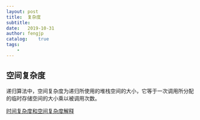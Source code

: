 ```yaml
---
layout: post
title:  复杂度
subtitle:   
date:   2019-10-31
author: fengjp
catalog:    true
tags:
    - 
---
```


##  空间复杂度

递归算法中，空间复杂度为递归所使用的堆栈空间的大小，它等于一次调用所分配的临时存储空间的大小乘以被调用次数。

[时间复杂度和空间复杂度解释](https://blog.csdn.net/qq_21817237/article/details/81346590)